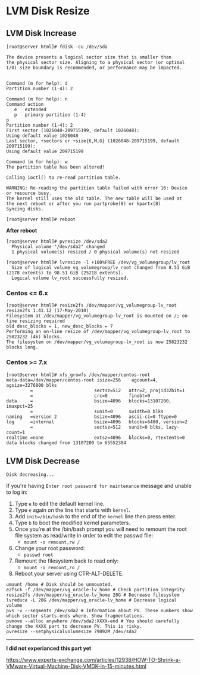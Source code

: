 # LVM Disk Resize
## LVM Disk Increase

```
[root@server html]# fdisk -cu /dev/sda
 
The device presents a logical sector size that is smaller than
the physical sector size. Aligning to a physical sector (or optimal
I/O) size boundary is recommended, or performance may be impacted.
 
 
Command (m for help): d
Partition number (1-4): 2
 
Command (m for help): n
Command action
   e   extended
   p   primary partition (1-4)
p
Partition number (1-4): 2
First sector (1026048-209715199, default 1026048):
Using default value 1026048
Last sector, +sectors or +size{K,M,G} (1026048-209715199, default 209715199):
Using default value 209715199
 
Command (m for help): w
The partition table has been altered!
 
Calling ioctl() to re-read partition table.
 
WARNING: Re-reading the partition table failed with error 16: Device or resource busy.
The kernel still uses the old table. The new table will be used at
the next reboot or after you run partprobe(8) or kpartx(8)
Syncing disks.

[root@server html]# reboot
```

**After reboot**

```
[root@server html]# pvresize /dev/sda2
  Physical volume "/dev/sda2" changed
  1 physical volume(s) resized / 0 physical volume(s) not resized
  
[root@server html]# lvresize -l +100%FREE /dev/vg_volumegroup/lv_root
  Size of logical volume vg_volumegroup/lv_root changed from 8.51 GiB (2178 extents) to 98.51 GiB (25218 extents).
  Logical volume lv_root successfully resized.
```

### Centos <= 6.x

```
[root@server html]# resize2fs /dev/mapper/vg_volumegroup-lv_root
resize2fs 1.41.12 (17-May-2010)
Filesystem at /dev/mapper/vg_volumegroup-lv_root is mounted on /; on-line resizing required
old desc_blocks = 1, new_desc_blocks = 7
Performing an on-line resize of /dev/mapper/vg_volumegroup-lv_root to 25823232 (4k) blocks.
The filesystem on /dev/mapper/vg_volumegroup-lv_root is now 25823232 blocks long.
```
 
### Centos >= 7.x

 
```
[root@server html]# xfs_growfs /dev/mapper/centos-root
meta-data=/dev/mapper/centos-root isize=256    agcount=4, agsize=3276800 blks
         =                       sectsz=512   attr=2, projid32bit=1
         =                       crc=0        finobt=0
data     =                       bsize=4096   blocks=13107200, imaxpct=25
         =                       sunit=0      swidth=0 blks
naming   =version 2              bsize=4096   ascii-ci=0 ftype=0
log      =internal               bsize=4096   blocks=6400, version=2
         =                       sectsz=512   sunit=0 blks, lazy-count=1
realtime =none                   extsz=4096   blocks=0, rtextents=0
data blocks changed from 13107200 to 65552384
```

## LVM Disk Decrease

```Disk decreasing...```


If you're having `Enter root password for maintenance` message and unable to log in:

1. Type `e` to edit the default kernel line.
2. Type `e` again on the line that starts with `kernel`.
3. Add `init=/bin/bash` to the end of the `kernel` line then press enter.
4. Type `b` to boot the modified kernel parameters.
5. Once you’re at the /bin/bash prompt you will need to remount the root file system as read/write in order to edit the passwd file:
    * `mount -o remount,rw /`
6. Change your root password:
    * `passwd root`
7. Remount the filesystem back to read only:
    * `mount -o remount,ro /`
8. Reboot your server using CTR-ALT-DELETE.

```
umount /home # Disk should be unmounted.
e2fsck -f /dev/mapper/vg_oracle-lv_home # Check partition integrity
resize2fs /dev/mapper/vg_oracle-lv_home 20G # Decrease filesystem
lvreduce -L 20G /dev/mapper/vg_oracle-lv_home # Decrease logical volume
pvs -v --segments /dev/sda2 # Information about PV. These numbers show which sector starts-ends where. Show fragmentations.
pvmove --alloc anywhere /dev/sda2:XXXX-end # You should carefully change the XXXX part to decrease PV. This is risky.
pvresize --setphysicalvolumesize 79892M /dev/sda2
```
---
**I did not experianced this part yet**

https://www.experts-exchange.com/articles/12938/HOW-TO-Shrink-a-VMware-Virtual-Machine-Disk-VMDK-in-15-minutes.html
